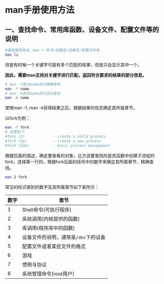# man手册使用方法

## 一、查找命令、常用库函数、设备文件、配置文件等的说明

```bash
#最直接的用法，man + 命令/函数名/设备名/配置文件名
man ls
```

但是有时候一个关键字可能有多个匹配的结果，但是只会显示其中一个。

**因此，需要man支持对关键字进行匹配，返回符合要求的结果的部分信息。**

```bash
# man -f是对name进行精确查找
man -f name
# man -k是对name进行近似查找
man -k name
```

 使用man -f, man -k获得结果之后，根据结果的信息确定其所属章节。

以fork为例：

```bash
man -f fork
# 结果如下
#fork (2)             - create a child process
#fork (3p)            - create a new process
#fork (3am)           - basic process management
```

根据后面的描述，确定要查看的对象，比方说要查找的是库函数中创建子进程的fork，选择第一行的，根据fork后面的括号中的数字来确定其所属章节，精确查找。

```bash
man 2 fork
```

常见的标识类别的数字及其所属章节如下表所示：

| 数字 | 章节                                 |
| ---- | ------------------------------------ |
| 1    | Shell命令(可执行程序)                |
| 2    | 系统调用(内核提供的函数)             |
| 3    | 库调用(程序库中的函数)               |
| 4    | 设备文件的说明，通常是`/dev`下的设备 |
| 5    | 配置文件或者某些文件的格式           |
| 6    | 游戏                                 |
| 7    | 惯例与协议                           |
| 8    | 系统管理命令(root用户)               |

